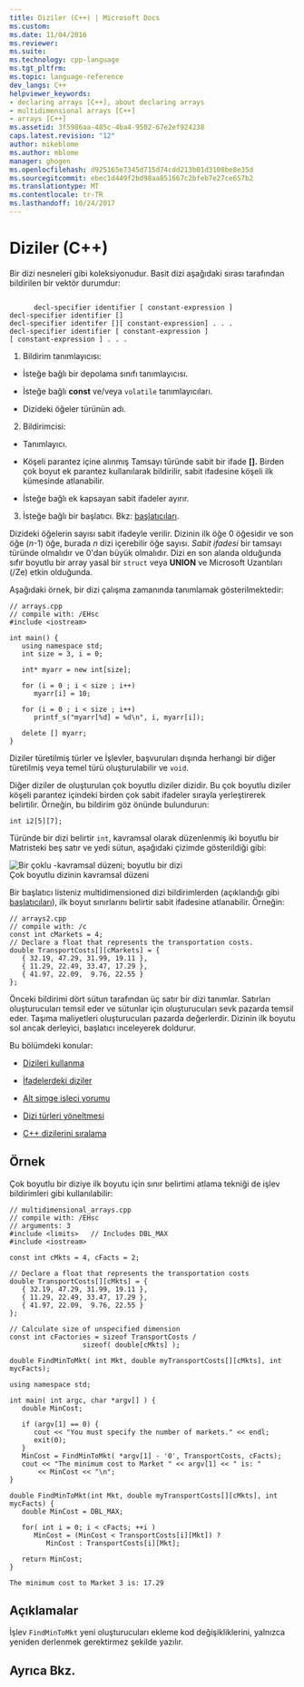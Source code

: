 ```yaml
---
title: Diziler (C++) | Microsoft Docs
ms.custom: 
ms.date: 11/04/2016
ms.reviewer: 
ms.suite: 
ms.technology: cpp-language
ms.tgt_pltfrm: 
ms.topic: language-reference
dev_langs: C++
helpviewer_keywords:
- declaring arrays [C++], about declaring arrays
- multidimensional arrays [C++]
- arrays [C++]
ms.assetid: 3f5986aa-485c-4ba4-9502-67e2ef924238
caps.latest.revision: "12"
author: mikeblome
ms.author: mblome
manager: ghogen
ms.openlocfilehash: d925165e7345d715d74cdd213b01d3108be8e35d
ms.sourcegitcommit: ebec1d449f2bd98aa851667c2bfeb7e27ce657b2
ms.translationtype: MT
ms.contentlocale: tr-TR
ms.lasthandoff: 10/24/2017
---
```

# <a name="arrays-c"></a>Diziler (C++)
Bir dizi nesneleri gibi koleksiyonudur. Basit dizi aşağıdaki sırası tarafından bildirilen bir vektör durumdur:  
  
```  
  
      decl-specifier identifier [ constant-expression ]  
decl-specifier identifier []  
decl-specifier identifer [][ constant-expression] . . .  
decl-specifier identifier [ constant-expression ]  
[ constant-expression ] . . .  
```  
  
 1. Bildirim tanımlayıcısı:  
  
-   İsteğe bağlı bir depolama sınıfı tanımlayıcısı.  
  
-   İsteğe bağlı **const** ve/veya `volatile` tanımlayıcıları.  
  
-   Dizideki öğeler türünün adı.  
  
 2. Bildirimcisi:  
  
-   Tanımlayıcı.  
  
-   Köşeli parantez içine alınmış Tamsayı türünde sabit bir ifade **[].** Birden çok boyut ek parantez kullanılarak bildirilir, sabit ifadesine köşeli ilk kümesinde atlanabilir.  
  
-   İsteğe bağlı ek kapsayan sabit ifadeler ayırır.  
  
 3. İsteğe bağlı bir başlatıcı.  Bkz: [başlatıcıları](../cpp/initializers.md).  
  
 Dizideki öğelerin sayısı sabit ifadeyle verilir. Dizinin ilk öğe 0 öğesidir ve son öğe (*n*-1) öğe, burada  *n*  dizi içerebilir öğe sayısı. *Sabit ifadesi* bir tamsayı türünde olmalıdır ve 0'dan büyük olmalıdır. Dizi en son alanda olduğunda sıfır boyutlu bir array yasal bir `struct` veya **UNION** ve Microsoft Uzantıları (/Ze) etkin olduğunda.  
  
 Aşağıdaki örnek, bir dizi çalışma zamanında tanımlamak gösterilmektedir:  
  
```  
// arrays.cpp  
// compile with: /EHsc  
#include <iostream>  
  
int main() {  
   using namespace std;  
   int size = 3, i = 0;  
  
   int* myarr = new int[size];  
  
   for (i = 0 ; i < size ; i++)  
      myarr[i] = 10;  
  
   for (i = 0 ; i < size ; i++)  
      printf_s("myarr[%d] = %d\n", i, myarr[i]);  
  
   delete [] myarr;  
}  
```  
  
 Diziler türetilmiş türler ve İşlevler, başvuruları dışında herhangi bir diğer türetilmiş veya temel türü oluşturulabilir ve `void`.  
  
 Diğer diziler de oluşturulan çok boyutlu diziler dizidir. Bu çok boyutlu diziler köşeli parantez içindeki birden çok sabit ifadeler sırayla yerleştirerek belirtilir. Örneğin, bu bildirim göz önünde bulundurun:  
  
```  
int i2[5][7];  
```  
  
 Türünde bir dizi belirtir `int`, kavramsal olarak düzenlenmiş iki boyutlu bir Matristeki beş satır ve yedi sütun, aşağıdaki çizimde gösterildiği gibi:  
  
 ![Bir çoklu &#45;kavramsal düzeni; boyutlu bir dizi](../cpp/media/vc38rc1.gif "vc38RC1")  
Çok boyutlu dizinin kavramsal düzeni  
  
 Bir başlatıcı listeniz multidimensioned dizi bildirimlerden (açıklandığı gibi [başlatıcıları](../cpp/initializers.md)), ilk boyut sınırlarını belirtir sabit ifadesine atlanabilir. Örneğin:  
  
```  
// arrays2.cpp  
// compile with: /c  
const int cMarkets = 4;  
// Declare a float that represents the transportation costs.  
double TransportCosts[][cMarkets] = {   
   { 32.19, 47.29, 31.99, 19.11 },  
   { 11.29, 22.49, 33.47, 17.29 },  
   { 41.97, 22.09,  9.76, 22.55 }  
};  
```  
  
 Önceki bildirimi dört sütun tarafından üç satır bir dizi tanımlar. Satırları oluşturucuları temsil eder ve sütunlar için oluşturucuları sevk pazarda temsil eder. Taşıma maliyetleri oluşturucuları pazarda değerlerdir. Dizinin ilk boyutu sol ancak derleyici, başlatıcı inceleyerek doldurur.  
  
 Bu bölümdeki konular:  
  
-   [Dizileri kullanma](../cpp/using-arrays-cpp.md)  
  
-   [İfadelerdeki diziler](../cpp/arrays-in-expressions.md)  
  
-   [Alt simge işleci yorumu](../cpp/interpretation-of-subscript-operator.md)  
  
-   [Dizi türleri yöneltmesi](../cpp/indirection-on-array-types.md)  
  
-   [C++ dizilerini sıralama](../cpp/ordering-of-cpp-arrays.md)  
  
## <a name="example"></a>Örnek  
 Çok boyutlu bir diziye ilk boyutu için sınır belirtimi atlama tekniği de işlev bildirimleri gibi kullanılabilir:  
  
```  
// multidimensional_arrays.cpp  
// compile with: /EHsc  
// arguments: 3  
#include <limits>   // Includes DBL_MAX  
#include <iostream>  
  
const int cMkts = 4, cFacts = 2;  
  
// Declare a float that represents the transportation costs  
double TransportCosts[][cMkts] = {   
   { 32.19, 47.29, 31.99, 19.11 },  
   { 11.29, 22.49, 33.47, 17.29 },  
   { 41.97, 22.09,  9.76, 22.55 }    
};  
  
// Calculate size of unspecified dimension  
const int cFactories = sizeof TransportCosts /  
                  sizeof( double[cMkts] );  
  
double FindMinToMkt( int Mkt, double myTransportCosts[][cMkts], int mycFacts);  
  
using namespace std;  
  
int main( int argc, char *argv[] ) {  
   double MinCost;  
  
   if (argv[1] == 0) {  
      cout << "You must specify the number of markets." << endl;  
      exit(0);  
   }  
   MinCost = FindMinToMkt( *argv[1] - '0', TransportCosts, cFacts);  
   cout << "The minimum cost to Market " << argv[1] << " is: "  
       << MinCost << "\n";  
}  
  
double FindMinToMkt(int Mkt, double myTransportCosts[][cMkts], int mycFacts) {  
   double MinCost = DBL_MAX;  
  
   for( int i = 0; i < cFacts; ++i )  
      MinCost = (MinCost < TransportCosts[i][Mkt]) ?  
         MinCost : TransportCosts[i][Mkt];  
  
   return MinCost;  
}  
```  
  
```Output  
The minimum cost to Market 3 is: 17.29  
```  
  
## <a name="comments"></a>Açıklamalar  
 İşlev `FindMinToMkt` yeni oluşturucuları ekleme kod değişikliklerini, yalnızca yeniden derlenmek gerektirmez şekilde yazılır.  
  
## <a name="see-also"></a>Ayrıca Bkz.  
 